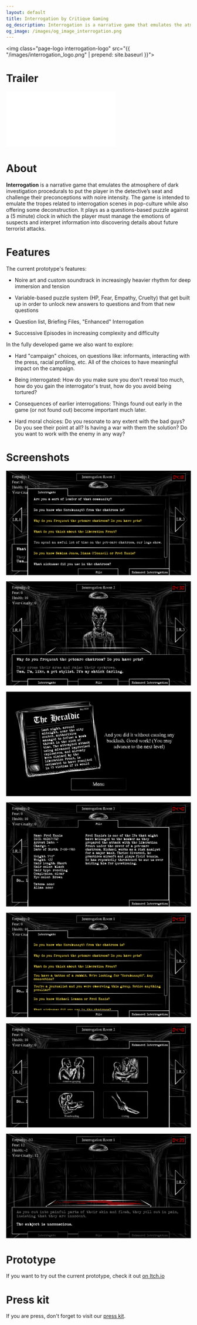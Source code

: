 ```yaml
---
layout: default
title: Interrogation by Critique Gaming
og_description: Interrogation is a narrative game that emulates the atmosphere of dark investigation procedurals to put the player in the detective’s seat and challenge their preconceptions with noire intensity.
og_image: /images/og_image_interrogation.png
---
```

<img class="page-logo interrogation-logo" src="{{ "/images/interrogation_logo.png" | prepend: site.baseurl }}">

# Trailer

<div class="yt-container">
<iframe src="//www.youtube.com/embed/_LsZoggH660" frameborder="0" allowfullscreen class="yt-video"></iframe>
</div>

# About

**Interrogation** is a narrative game that emulates the atmosphere of dark investigation procedurals to put the player in the detective’s seat and challenge their preconceptions with noire intensity. The game is intended to emulate the tropes related to interrogation scenes in pop-culture while also offering some deconstruction. It plays as a questions-based puzzle against a (5 minute) clock in which the player must manage the emotions of suspects and interpret information into discovering details about future terrorist attacks.

# Features

The current prototype's features:

* Noire art and custom soundtrack in increasingly heavier rhythm for deep immersion and tension

* Variable-based puzzle system (HP, Fear, Empathy, Cruelty) that get built up in order to unlock new answers to questions and from that new questions

* Question list, Briefing Files, "Enhanced" Interrogation

* Successive Episodes in increasing complexity and difficulty

In the fully developed game we also want to explore:

* Hard "campaign" choices, on questions like: informants, interacting with the press, racial profiling, etc. All of the choices to have meaningful impact on the campaign.

* Being interrogated: How do you make sure you don't reveal too much, how do you gain the interrogator's trust, how do you avoid being tortured?

* Consequences of earlier interrogations: Things found out early in the game (or not found out) become important much later.

* Hard moral choices: Do you resonate to any extent with the bad guys? Do you see their point at all? Is having a war with them the solution? Do you want to work with the enemy in any way?

# Screenshots

![](/images/screenshots/Screenshot%207.png)

![](/images/screenshots/Screenshot%201.png)

![](/images/screenshots/Screenshot%208.png)

![](/images/screenshots/Screenshot%206.png)

![](/images/screenshots/Screenshot%204.png)

![](/images/screenshots/Screenshot%205.png)

![](/images/screenshots/Screenshot%2010.png)

# Prototype

If you want to try out the current prototype, check it out [on Itch.io](https://critique-gaming.itch.io/interrogation)

# Press kit

If you are press, don't forget to visit our [press kit](https://presskit.critique-gaming.com/sheet.php?p=interrogation).
